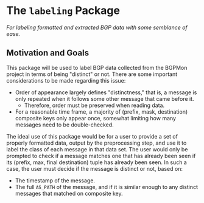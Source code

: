 # The `labeling` Package
*For labeling formatted and extracted BGP data with some semblance of ease.*

## Motivation and Goals
This package will be used to label BGP data collected from the BGPMon project in
terms of being "distinct" or not. There are some important considerations to be
made regarding this issue:
* Order of appearance largely defines "distinctness," that is, a message is only
  repeated when it follows some other message that came before it.
  * Therefore, order must be preserved when reading data.
* For a reasonable time frame, a majority of (prefix, mask, destination)
  composite keys only appear once, somewhat limiting how many messages need to
  be double-checked.

The ideal use of this package would be for a user to provide a set of properly
formatted data, output by the preprocessing step, and use it to label the
class of each message in that data set. The user would only be prompted to
check if a message matches one that has already been seen if its (prefix, max,
final destination) tuple has already been seen. In such a case, the user must
decide if the message is distinct or not, based on:
* The timestamp of the message.
* The full `AS_PATH` of the message, and if it is similar enough to any distinct
  messages that matched on composite key.

